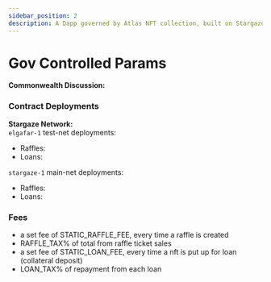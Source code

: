 ```yaml
---
sidebar_position: 2
description: A Dapp governed by Atlas NFT collection, built on Stargaze, for the Interchain.
---
```


# Gov Controlled Params

**Commonwealth Discussion:** 


### Contract Deployments
**Stargaze Network:** \
`elgafar-1` test-net deployments: 
* Raffles:&#x20;
* Loans: 

`stargaze-1` main-net deployments:
* Raffles:
* Loans:

### Fees
* a set fee of STATIC_RAFFLE_FEE, every time a raffle is created
* RAFFLE_TAX% of total from raffle ticket sales
* a set fee of STATIC_LOAN_FEE, every time a nft is put up for loan (collateral deposit)
* LOAN_TAX% of repayment from each loan